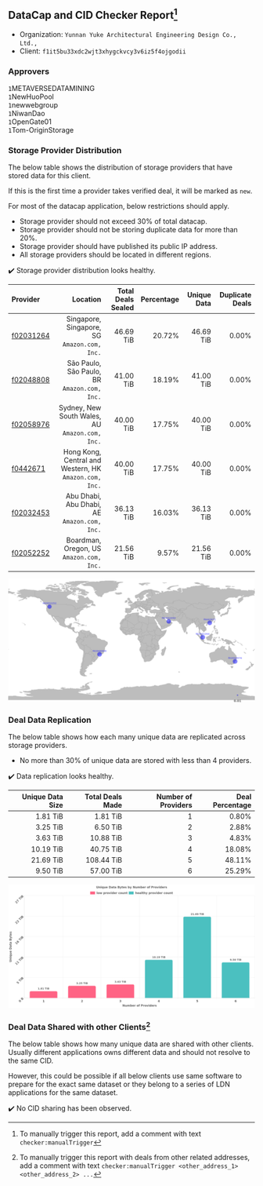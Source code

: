 ## DataCap and CID Checker Report[^1]
 - Organization: `Yunnan Yuke Architectural Engineering Design Co., Ltd.,`
 - Client: `f1it5bu33xdc2wjt3xhygckvcy3v6iz5f4ojgodii`
### Approvers
`1`METAVERSEDATAMINING<br/>`1`NewHuoPool<br/>`1`newwebgroup<br/>`1`NiwanDao<br/>`1`OpenGate01<br/>`1`Tom-OriginStorage

### Storage Provider Distribution
The below table shows the distribution of storage providers that have stored data for this client.

If this is the first time a provider takes verified deal, it will be marked as `new`.

For most of the datacap application, below restrictions should apply.
 - Storage provider should not exceed 30% of total datacap.
 - Storage provider should not be storing duplicate data for more than 20%.
 - Storage provider should have published its public IP address.
 - All storage providers should be located in different regions.

✔️ Storage provider distribution looks healthy.

| Provider                                              |                                                  Location | Total Deals Sealed | Percentage | Unique Data | Duplicate Deals |
| :---------------------------------------------------- | --------------------------------------------------------: | -----------------: | ---------: | ----------: | --------------: |
| [f02031264](https://filfox.info/en/address/f02031264) |           Singapore, Singapore, SG<br/>`Amazon.com, Inc.` |          46.69 TiB |     20.72% |   46.69 TiB |           0.00% |
| [f02048808](https://filfox.info/en/address/f02048808) |           São Paulo, São Paulo, BR<br/>`Amazon.com, Inc.` |          41.00 TiB |     18.19% |   41.00 TiB |           0.00% |
| [f02058976](https://filfox.info/en/address/f02058976) |        Sydney, New South Wales, AU<br/>`Amazon.com, Inc.` |          40.00 TiB |     17.75% |   40.00 TiB |           0.00% |
| [f0442671](https://filfox.info/en/address/f0442671)   | Hong Kong, Central and Western, HK<br/>`Amazon.com, Inc.` |          40.00 TiB |     17.75% |   40.00 TiB |           0.00% |
| [f02032453](https://filfox.info/en/address/f02032453) |           Abu Dhabi, Abu Dhabi, AE<br/>`Amazon.com, Inc.` |          36.13 TiB |     16.03% |   36.13 TiB |           0.00% |
| [f02052252](https://filfox.info/en/address/f02052252) |               Boardman, Oregon, US<br/>`Amazon.com, Inc.` |          21.56 TiB |      9.57% |   21.56 TiB |           0.00% |

<img src="https://raw.githubusercontent.com/data-preservation-programs/filplus-checker-assets/main/filecoin-project/filecoin-plus-large-datasets/issues/999/1684220798064.png"/>

### Deal Data Replication
The below table shows how each many unique data are replicated across storage providers.

- No more than 30% of unique data are stored with less than 4 providers.

✔️ Data replication looks healthy.

| Unique Data Size | Total Deals Made | Number of Providers | Deal Percentage |
| ---------------: | ---------------: | ------------------: | --------------: |
|         1.81 TiB |         1.81 TiB |                   1 |           0.80% |
|         3.25 TiB |         6.50 TiB |                   2 |           2.88% |
|         3.63 TiB |        10.88 TiB |                   3 |           4.83% |
|        10.19 TiB |        40.75 TiB |                   4 |          18.08% |
|        21.69 TiB |       108.44 TiB |                   5 |          48.11% |
|         9.50 TiB |        57.00 TiB |                   6 |          25.29% |

<img src="https://raw.githubusercontent.com/data-preservation-programs/filplus-checker-assets/main/filecoin-project/filecoin-plus-large-datasets/issues/999/1684220798640.png"/>

### Deal Data Shared with other Clients[^3]
The below table shows how many unique data are shared with other clients.
Usually different applications owns different data and should not resolve to the same CID.

However, this could be possible if all below clients use same software to prepare for the exact same dataset or they belong to a series of LDN applications for the same dataset.

✔️ No CID sharing has been observed.

[^1]: To manually trigger this report, add a comment with text `checker:manualTrigger`

[^2]: Deals from those addresses are combined into this report as they are specified with `checker:manualTrigger`

[^3]: To manually trigger this report with deals from other related addresses, add a comment with text `checker:manualTrigger <other_address_1> <other_address_2> ...`
